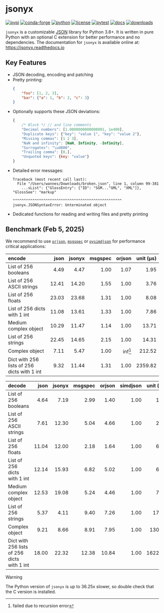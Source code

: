 # jsonyx

[![pypi](https://img.shields.io/pypi/v/jsonyx.svg)](http://pypi.org/project/jsonyx)
[![conda-forge](https://img.shields.io/conda/vn/conda-forge/jsonyx.svg)](https://anaconda.org/conda-forge/jsonyx)
[![python](https://img.shields.io/pypi/pyversions/jsonyx.svg)](http://pypi.org/project/jsonyx)
[![license](https://img.shields.io/pypi/l/jsonyx.svg)](http://pypi.org/project/jsonyx)
[![pytest](https://github.com/nineteendo/jsonyx/actions/workflows/pytest.yml/badge.svg?branch=main)](https://github.com/nineteendo/jsonyx/actions/workflows/pytest.yml)
[![docs](https://readthedocs.org/projects/jsonyx/badge/?version=stable)](https://jsonyx.readthedocs.io/en/stable/?badge=stable)
[![downloads](https://img.shields.io/pypi/dm/jsonyx.svg)](http://pypi.org/project/jsonyx)

`jsonyx` is a customizable [JSON](http://json.org) library for Python 3.8+. It
is written in pure Python with an optional C extension for better performance
and no dependencies. The documentation for `jsonyx` is available online at:
https://jsonyx.readthedocs.io

## Key Features

- JSON decoding, encoding and patching
- Pretty printing:
    ```json
    {
        "foo": [1, 2, 3],
        "bar": {"a": 1, "b": 2, "c": 3}
    }
    ```
- Optionally supports these JSON deviations:
    ```javascript
    {
        /* Block */ // and line comments
        "Decimal numbers": [1.0000000000000001, 1e400],
        "Duplicate keys": {"key": "value 1", "key": "value 2"},
        "Missing commas": [1 2 3],
        "NaN and infinity": [NaN, Infinity, -Infinity],
        "Surrogates": "\ud800",
        "Trailing comma": [0,],
        "Unquoted keys": {key: "value"}
    }
    ```
- Detailed error messages:
    ```none
    Traceback (most recent call last):
      File "/Users/wannes/Downloads/broken.json", line 1, column 99-381
        ...sList": {"GlossEntry": {"ID": "SGM..."GML", "XML"]}, "GlossSee": "markup"
                                  ^^^^^^^^^^^^^^^^^^^^^^^^^^^^^^^^^^^^^^^^^^^^^^^^^^
    jsonyx.JSONSyntaxError: Unterminated object
    ```
- Dedicated functions for reading and writing files and pretty printing

## Benchmark (Feb 5, 2025)

We recommend to use [`orjson`](https://pypi.org/project/orjson),
[`msgspec`](https://pypi.org/project/msgspec) or
[`pysimdjson`](https://pypi.org/project/pysimdjson) for performance critical
applications:

| encode                                      |  json | jsonyx | msgspec |  orjson | unit (μs) |
|:--------------------------------------------|------:|-------:|--------:|--------:|----------:|
| List of 256 booleans                        |  4.49 |   4.47 |    1.00 |    1.07 |      1.95 |
| List of 256 ASCII strings                   | 12.41 |  14.20 |    1.55 |    1.00 |      3.76 |
| List of 256 floats                          | 23.03 |  23.68 |    1.31 |    1.00 |      8.08 |
| List of 256 dicts with 1 int                | 11.08 |  13.61 |    1.33 |    1.00 |      7.86 |
| Medium complex object                       | 10.29 |  11.47 |    1.14 |    1.00 |     13.71 |
| List of 256 strings                         | 22.45 |  14.65 |    2.15 |    1.00 |     14.31 |
| Complex object                              |  7.11 |   5.47 |    1.00 | inf[^1] |    212.52 |
| Dict with 256 lists of 256 dicts with 1 int |  9.32 |  11.44 |    1.31 |    1.00 |   2359.82 |

| decode                                      |  json | jsonyx | msgspec | orjson | simdjson | unit (μs) |
|:--------------------------------------------|------:|-------:|--------:|-------:|---------:|----------:|
| List of 256 booleans                        |  4.64 |   7.19 |    2.99 |   1.40 |     1.00 |      1.42 |
| List of 256 ASCII strings                   |  7.61 |  12.30 |    5.04 |   4.66 |     1.00 |      2.87 |
| List of 256 floats                          | 11.04 |  12.00 |    2.18 |   1.64 |     1.00 |      6.23 |
| List of 256 dicts with 1 int                | 12.14 |  15.93 |    6.82 |   5.02 |     1.00 |      6.22 |
| Medium complex object                       | 12.53 |  19.08 |    5.24 |   4.46 |     1.00 |      7.72 |
| List of 256 strings                         |  5.37 |   4.11 |    9.40 |   7.26 |     1.00 |     17.52 |
| Complex object                              |  9.21 |   8.66 |    8.91 |   7.95 |     1.00 |    130.93 |
| Dict with 256 lists of 256 dicts with 1 int | 18.00 |  22.32 |   12.38 |  10.84 |     1.00 |   1622.21 |

> [!WARNING]
> The Python version of `jsonyx` is up to 36.25x slower, so double check that
> the C version is installed.

[^1]: failed due to recursion error